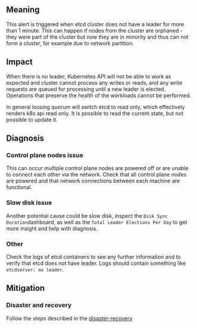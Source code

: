 ## Meaning

This alert is triggered when etcd cluster does not have a leader for more than 1
minute.
This can happen if nodes from the cluster are orphaned - they were part of the cluster
but now they are in minority and thus can not form a cluster,
for example due to network partition. 

## Impact

When there is no leader, Kubernetes API will not be able to work
as expected and cluster cannot process any writes or reads, and any write
requests are queued for processing until a new leader is elected. Operations
that preserve the health of the workloads cannot be performed.

In general loosing quorum will switch etcd to read only, which effectively renders k8s api read only.
It is possible to read the current state, but not possible to update it.

## Diagnosis

### Control plane nodes issue

This can occur multiple control plane nodes are powered off or are unable to
connect each other via the network. Check that all control plane nodes are
powered and that network connections between each machine are functional.

### Slow disk issue

Another potential cause could be slow disk, inspect the `Disk Sync
Duration`dashboard, as well as the `Total Leader Elections Per Day` to get more
insight and help with diagnosis.

### Other

Check the logs of etcd containers to see any further information and to verify
that etcd does not have leader.
Logs should contain something like `etcdserver: no leader`.

## Mitigation

### Disaster and recovery

Follow the steps described in the [disaster-recovery](https://docs.openshift.com/container-platform/4.7/backup_and_restore/control_plane_backup_and_restore/disaster_recovery/about-disaster-recovery.html)
